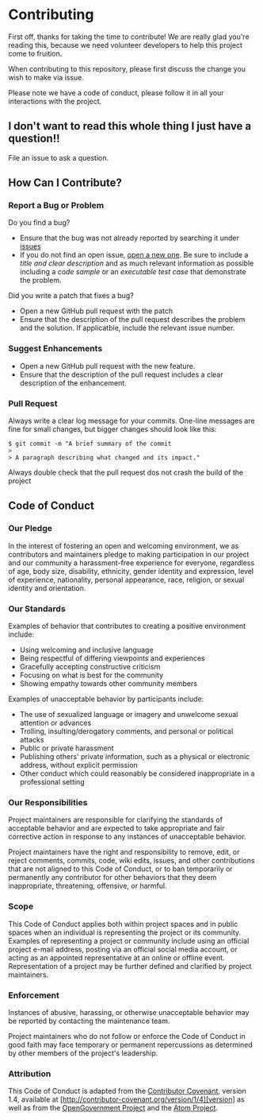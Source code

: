 # Contributing
First off, thanks for taking the time to contribute! We are really glad you're reading this, because we need volunteer developers to help this project come to fruition.

When contributing to this repository, please first discuss the change you wish to make via issue. 

Please note we have a code of conduct, please follow it in all your interactions with the project.

## I don't want to read this whole thing I just have a question!!
File an issue to ask a question. 

## How Can I Contribute?
### Report a Bug or Problem
Do you find a bug?
* Ensure that the bug was not already reported by searching it under [issues](https://github.com/Infineon/BlockchainSecurity2Go-Python-Library/Issues)
* If you do not find an open issue, [open a new one](https://github.com/Infineon/BlockchainSecurity2Go-Python-Library/issues/new). Be sure to include a *title and clear description* and as much relevant information as possible including a *code sample* or an *executable test case* that demonstrate the problem. 

Did you write a patch that fixes a bug?
* Open a new GitHub pull request with the patch
* Ensure that the description of the pull request describes the problem and the solution. If applicatble, include the relevant issue number. 

### Suggest Enhancements
* Open a new GitHub pull request with the new feature. 
* Ensure that the description of the pull request includes a clear description of the enhancement.

### Pull Request
Always write a clear log message for your commits. One-line messages are fine for small changes, but bigger changes should look like this:

    $ git commit -m "A brief summary of the commit
    > 
    > A paragraph describing what changed and its impact."

   
Always double check that the pull request dos not crash the build of the project

## Code of Conduct

### Our Pledge

In the interest of fostering an open and welcoming environment, we as
contributors and maintainers pledge to making participation in our project and
our community a harassment-free experience for everyone, regardless of age, body
size, disability, ethnicity, gender identity and expression, level of experience,
nationality, personal appearance, race, religion, or sexual identity and
orientation.

### Our Standards

Examples of behavior that contributes to creating a positive environment
include:

* Using welcoming and inclusive language
* Being respectful of differing viewpoints and experiences
* Gracefully accepting constructive criticism
* Focusing on what is best for the community
* Showing empathy towards other community members

Examples of unacceptable behavior by participants include:

* The use of sexualized language or imagery and unwelcome sexual attention or
advances
* Trolling, insulting/derogatory comments, and personal or political attacks
* Public or private harassment
* Publishing others' private information, such as a physical or electronic
  address, without explicit permission
* Other conduct which could reasonably be considered inappropriate in a
  professional setting

### Our Responsibilities

Project maintainers are responsible for clarifying the standards of acceptable
behavior and are expected to take appropriate and fair corrective action in
response to any instances of unacceptable behavior.

Project maintainers have the right and responsibility to remove, edit, or
reject comments, commits, code, wiki edits, issues, and other contributions
that are not aligned to this Code of Conduct, or to ban temporarily or
permanently any contributor for other behaviors that they deem inappropriate,
threatening, offensive, or harmful.

### Scope

This Code of Conduct applies both within project spaces and in public spaces
when an individual is representing the project or its community. Examples of
representing a project or community include using an official project e-mail
address, posting via an official social media account, or acting as an appointed
representative at an online or offline event. Representation of a project may be
further defined and clarified by project maintainers.

### Enforcement

Instances of abusive, harassing, or otherwise unacceptable behavior may be
reported by contacting the maintenance team.

Project maintainers who do not follow or enforce the Code of Conduct in good
faith may face temporary or permanent repercussions as determined by other
members of the project's leadership.

### Attribution

This Code of Conduct is adapted from the [Contributor Covenant][homepage], version 1.4,
available at [http://contributor-covenant.org/version/1/4][version] as well as from the [OpenGovernment Project](https://github.com/opengovernment/opengovernment/edit/master/CONTRIBUTING.md) and the [Atom Project](https://github.com/atom/atom).

[homepage]: http://contributor-covenant.org
[version]: http://contributor-covenant.org/version/1/4/
